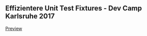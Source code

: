 ## Effizientere Unit Test Fixtures - Dev Camp Karlsruhe 2017
[Preview](http://htmlpreview.github.io/?https://github.com/Chrono24/devcamp-karlsruhe-2017/blob/master/index.html)
